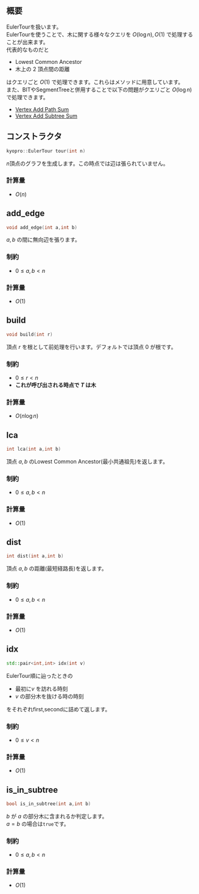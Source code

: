 ## 概要
EulerTourを扱います。\
EulerTourを使うことで、木に関する様々なクエリを $O(\log n),O(1)$ で処理することが出来ます。\
代表的なものだと
- Lowest Common Ancestor
- 木上の $2$ 頂点間の距離

はクエリごと $O(1)$ で処理できます。これらはメソッドに用意しています。\
また、BITやSegmentTreeと併用することで以下の問題がクエリごと $O(\log n)$ で処理できます。
- [Vertex Add Path Sum](https://judge.yosupo.jp/problem/vertex_add_path_sum)
- [Vertex Add Subtree Sum](https://judge.yosupo.jp/problem/vertex_add_subtree_sum)

## コンストラクタ
```cpp
kyopro::EulerTour tour(int n)
```

$n$頂点のグラフを生成します。この時点では辺は張られていません。

### 計算量
- $O(n)$

## add_edge
```cpp
void add_edge(int a,int b)
```
$a,b$ の間に無向辺を張ります。
### 制約
- $0\leq a,b<n$

### 計算量
- $O(1)$

## build
```cpp
void build(int r)
```
頂点 $r$ を根として前処理を行います。デフォルトでは頂点 $0$ が根です。
### 制約
- $0\leq r<n$
- **これが呼び出される時点で $T$ は木** 

### 計算量
- $O(n\log n)$

## lca
```cpp
int lca(int a,int b)
```
頂点 $a,b$ のLowest Common Ancestor(最小共通祖先)を返します。

### 制約
- $0\leq a,b<n$

### 計算量
- $O(1)$

## dist
```cpp
int dist(int a,int b)
```
頂点 $a,b$ の距離(最短経路長)を返します。

### 制約
- $0\leq a,b<n$

### 計算量
- $O(1)$

## idx
```cpp
std::pair<int,int> idx(int v)
```
EulerTour順に辿ったときの
- 最初に$v$ を訪れる時刻
- $v$ の部分木を抜ける時の時刻

をそれぞれfirst,secondに詰めて返します。

### 制約
- $0\leq v<n$

### 計算量
- $O(1)$

## is_in_subtree
```cpp
bool is_in_subtree(int a,int b)
```
$b$ が $a$ の部分木に含まれるか判定します。\
$a=b$ の場合は`true`です。

### 制約
- $0\leq a,b<n$

### 計算量
- $O(1)$

